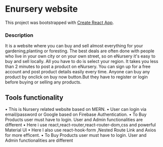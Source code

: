 # Enursery website

This project was bootstrapped with [Create React App](https://my-enursery.web.app/home).


### Description
It is a website where you can buy and sell almost everything for your gardening,planting or foresting. The best deals are often done with people who live in your own city or on your own street, so on eNursery it's easy to buy and sell locally. All you have to do is select your region. It takes you less than 2 minutes to post a product on eNursery. You can sign up for a free account and post product details easily every time. Anyone can buy any product by onclick on buy now button.But they have to register or login before buying or selling any products.

## Tools functionality
•	This is Nursery related website based on MERN.
•	User can login via email/password or Google based on Firebase Authentication.
•	To Buy Products user must have to login. User and Admin functionalities are different
•	Here i use react,react-router,react-router-dom,css and powerful Material UI
•	Here I also use react-hook-form ,Nested Route Link and Axios for more efficent.
•	To Buy Products user must have to login. User and Admin functionalities are different




